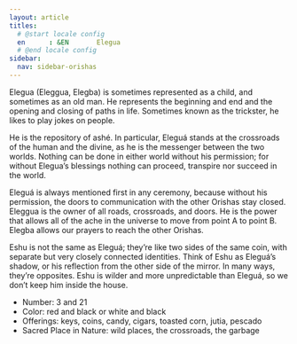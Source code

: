 ```yaml
---
layout: article
titles:
  # @start locale config
  en      : &EN       Elegua
  # @end locale config
sidebar:
  nav: sidebar-orishas
---
```


Elegua (Eleggua, Elegba) is sometimes represented as a child, and sometimes as an old man. He represents the beginning and end and the opening and closing of paths in life. Sometimes known as the trickster, he likes to play jokes on people.

 He is the repository of ashé. In particular, Eleguá stands at the crossroads of the human and the divine, as he is the messenger between the two worlds. Nothing can be done in either world without his permission; for without Elegua’s blessings nothing can proceed, transpire nor succeed in the world.

Eleguá is always mentioned first in any ceremony, because without his permission, the doors to communication with the other Orishas stay closed. Eleggua is the owner of all roads, crossroads, and doors. He is the power that allows all of the ache in the universe to move from point A to point B. Elegba allows our prayers to reach the other Orishas.

Eshu is not the same as Eleguá; they’re like two sides of the same coin, with separate but very closely connected identities.  Think of Eshu as Eleguá’s shadow, or his reflection from the other side of the mirror. In many ways, they’re opposites.  Eshu is wilder and more unpredictable than Eleguá, so we don’t keep him inside the house.

- Number: 3 and 21
- Color: red and black or white and black
- Offerings: keys, coins, candy, cigars, toasted corn, jutia, pescado
- Sacred Place in Nature: wild places, the crossroads, the garbage
